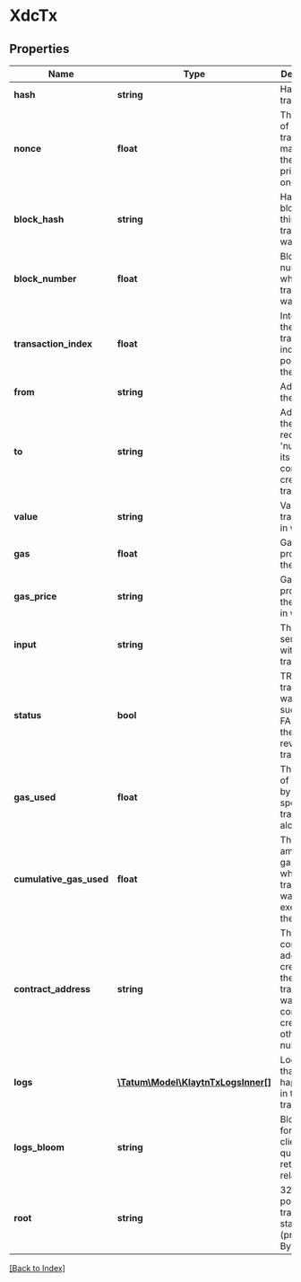 # XdcTx

## Properties

Name | Type | Description | Notes
------------ | ------------- | ------------- | -------------
**hash** | **string** | Hash of the transaction. | [optional]
**nonce** | **float** | The number of transactions made by the sender prior to this one. | [optional]
**block_hash** | **string** | Hash of the block where this transaction was in. | [optional]
**block_number** | **float** | Block number where this transaction was in. | [optional]
**transaction_index** | **float** | Integer of the transactions index position in the block. | [optional]
**from** | **string** | Address of the sender. | [optional]
**to** | **string** | Address of the receiver. &#39;null&#39; when its a contract creation transaction. | [optional]
**value** | **string** | Value transferred in wei. | [optional]
**gas** | **float** | Gas provided by the sender. | [optional]
**gas_price** | **string** | Gas price provided by the sender in wei. | [optional]
**input** | **string** | The data sent along with the transaction. | [optional]
**status** | **bool** | TRUE if the transaction was successful, FALSE, if the EVM reverted the transaction. | [optional]
**gas_used** | **float** | The amount of gas used by this specific transaction alone. | [optional]
**cumulative_gas_used** | **float** | The total amount of gas used when this transaction was executed in the block. | [optional]
**contract_address** | **string** | The contract address created, if the transaction was a contract creation, otherwise null. | [optional]
**logs** | [**\Tatum\Model\KlaytnTxLogsInner[]**](KlaytnTxLogsInner.md) | Log events, that happened in this transaction. | [optional]
**logs_bloom** | **string** | Bloom filter for light clients to quickly retrieve related logs. | [optional]
**root** | **string** | 32 bytes of post-transaction stateroot (pre Byzantium) | [optional]

[[Back to Index]](../index.md)
